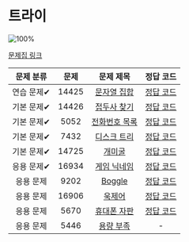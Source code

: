 # 트라이

![100%](https://progress-bar.dev/6/?scale=10&title=progress&width=500&color=babaca&suffix=/10)

[문제집 링크](https://www.acmicpc.net/workbook/view/12649)

| 문제 분류  | 문제  |                       문제 제목                       |                                                                             정답 코드                                                                              |
| :--------: | :---: | :---------------------------------------------------: | :----------------------------------------------------------------------------------------------------------------------------------------------------------------: |
| 연습 문제✔ | 14425 | [문자열 집합](https://www.acmicpc.net/problem/14425)  |     [정답 코드](/%EC%BD%94%EB%94%A9%ED%85%8C%EC%8A%A4%ED%8A%B8%EA%B3%B5%EB%B6%80/%EB%B0%B1%EC%A4%80/S3%EB%AC%B8%EC%9E%90%EC%97%B4%EC%A7%91%ED%95%A914425.java)     |
| 기본 문제✔ | 14426 | [접두사 찾기](https://www.acmicpc.net/problem/14426)  |     [정답 코드](/%EC%BD%94%EB%94%A9%ED%85%8C%EC%8A%A4%ED%8A%B8%EA%B3%B5%EB%B6%80/%EB%B0%B1%EC%A4%80/S1%EC%A0%91%EB%91%90%EC%82%AC%EC%B0%BE%EA%B8%B014426.java)     |
| 기본 문제✔ | 5052  | [전화번호 목록](https://www.acmicpc.net/problem/5052) | [정답 코드](/%EC%BD%94%EB%94%A9%ED%85%8C%EC%8A%A4%ED%8A%B8%EA%B3%B5%EB%B6%80/%EB%B0%B1%EC%A4%80/G4%EC%A0%84%ED%99%94%EB%B2%88%ED%98%B8%EB%AA%A9%EB%A1%9D5052.java) |
| 기본 문제✔ | 7432  |  [디스크 트리](https://www.acmicpc.net/problem/7432)  |     [정답 코드](/%EC%BD%94%EB%94%A9%ED%85%8C%EC%8A%A4%ED%8A%B8%EA%B3%B5%EB%B6%80/%EB%B0%B1%EC%A4%80/G2%EB%94%94%EC%8A%A4%ED%81%AC%ED%8A%B8%EB%A6%AC7432.java)      |
| 기본 문제✔ | 14725 |    [개미굴](https://www.acmicpc.net/problem/14725)    |              [정답 코드](/%EC%BD%94%EB%94%A9%ED%85%8C%EC%8A%A4%ED%8A%B8%EA%B3%B5%EB%B6%80/%EB%B0%B1%EC%A4%80/G3%EA%B0%9C%EB%AF%B8%EA%B5%B414725.java)              |
| 응용 문제✔ | 16934 | [게임 닉네임](https://www.acmicpc.net/problem/16934)  |     [정답 코드](/%EC%BD%94%EB%94%A9%ED%85%8C%EC%8A%A4%ED%8A%B8%EA%B3%B5%EB%B6%80/%EB%B0%B1%EC%A4%80/G3%EA%B2%8C%EC%9E%84%EB%8B%89%EB%84%A4%EC%9E%8416934.java)     |
| 응용 문제  | 9202  |    [Boggle](https://www.acmicpc.net/problem/9202)     |                                                              [정답 코드](../0x1F/solutions/9202.cpp)                                                               |
| 응용 문제  | 16906 |    [욱제어](https://www.acmicpc.net/problem/16906)    |                                                              [정답 코드](../0x1F/solutions/16906.cpp)                                                              |
| 응용 문제  | 5670  |  [휴대폰 자판](https://www.acmicpc.net/problem/5670)  |                                                              [정답 코드](../0x1F/solutions/5670.cpp)                                                               |
| 응용 문제  | 5446  |   [용량 부족](https://www.acmicpc.net/problem/5446)   |                                                                                 -                                                                                  |
